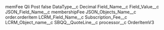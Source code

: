 <?xml version="1.0" encoding="UTF-8"?>
<CustomMetadata xmlns="http://soap.sforce.com/2006/04/metadata" xmlns:xsi="http://www.w3.org/2001/XMLSchema-instance" xmlns:xsd="http://www.w3.org/2001/XMLSchema">
    <label>memFee Qli Post</label>
    <protected>false</protected>
    <values>
        <field>DataType__c</field>
        <value xsi:type="xsd:string">Decimal</value>
    </values>
    <values>
        <field>Field_Name__c</field>
        <value xsi:nil="true"/>
    </values>
    <values>
        <field>Field_Value__c</field>
        <value xsi:nil="true"/>
    </values>
    <values>
        <field>JSON_Field_Name__c</field>
        <value xsi:type="xsd:string">membershipFee</value>
    </values>
    <values>
        <field>JSON_Objects_Name__c</field>
        <value xsi:type="xsd:string">order.orderitem</value>
    </values>
    <values>
        <field>LCRM_Field_Name__c</field>
        <value xsi:type="xsd:string">Subscription_Fee__c</value>
    </values>
    <values>
        <field>LCRM_Object_name__c</field>
        <value xsi:type="xsd:string">SBQQ__QuoteLine__c</value>
    </values>
    <values>
        <field>processor__c</field>
        <value xsi:type="xsd:string">OrderItemV3</value>
    </values>
</CustomMetadata>
